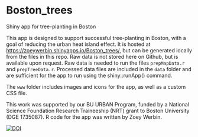 # Boston_trees
Shiny app for tree-planting in Boston

This app is designed to support successful tree-planting in Boston, with a goal of reducing the urban heat island effect. It is hosted at https://zoeywerbin.shinyapps.io/Boston_trees/, but can be generated locally from the files in this repo. Raw data is not stored here on Github, but is available upon request. Raw data is needed to run the files `prepMapData.r` and `prepTreeData.r`. Processed data files are included in the `data` folder and are sufficient for the app to run using the shiny::runApp() command.

The `www` folder includes images and icons for the app, as well as a custom CSS file. 

This work was supported by our BU URBAN Program, funded by a National Science Foundation Research Traineeship (NRT) grant to Boston University (DGE 1735087). R code for the app was written by Zoey Werbin.

[![DOI](https://zenodo.org/badge/209344372.svg)](https://zenodo.org/badge/latestdoi/209344372)

